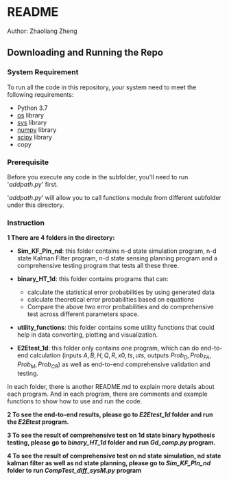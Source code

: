 # README

Author: Zhaoliang Zheng



## Downloading and Running the Repo

### System Requirement

To run all the code in this repository, your system need to meet the following requirements:

- Python 3.7
- [os](https://docs.python.org/3/library/os.html) library
- [sys](https://docs.python.org/3/library/sys.html) library
- [numpy](https://numpy.org/) library
- [scipy](https://www.scipy.org/scipylib/) library
- copy

### Prerequisite

Before you execute any code in the subfolder, you'll need to run '*addpath.py*' first. 

'*addpath.py*' will allow you to call functions module from different subfolder under this directory.

### Instruction

**1 There are 4 folders in the directory:**

- **Sim_KF_Pln_nd**: this folder contains n-d state simulation program, n-d state Kalman Filter program, n-d state sensing planning program and a comprehensive testing program that tests all these three.
- **binary_HT_1d**: this folder contains programs that can:
  - calculate the statistical error probabilities by using generated data
  - calculate theoretical error probabilities based on equations
  - Compare the above two error probabilities and do comprehensive test across different parameters space. 
- **utility_functions**: this folder contains some utility functions that could help in data converting, plotting and visualization. 

- **E2Etest_1d**: this folder only contains one program, which can do end-to-end calculation (inputs $A,B,H,Q,R,x0,ts,uts$, outputs $Prob_D,Prob_{FA},Prob_M,Prob_{CR}$) as well as end-to-end comprehensive validation and testing. 

In each folder, there is another README.md to explain more details about each program. And in each program, there are comments and example functions to show how to use and run the code.

**2 To see the end-to-end results, please go to *E2Etest_1d* folder and run the *E2Etest* program.** 

**3 To see the result of comprehensive test on 1d state binary hypothesis testing, please go to *binary_HT_1d* folder and run *Gd_comp.py* program.**

**4 To see the result of comprehensive test on nd state simulation, nd state kalman filter as well as nd state planning, please go to *Sim_KF_Pln_nd* folder to run *CompTest_diff_sysM.py* program**

